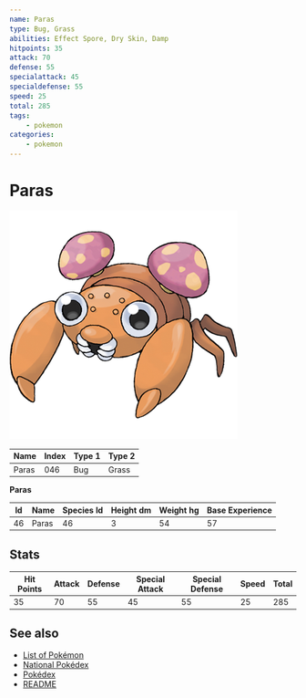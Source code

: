 ```yaml
---
name: Paras
type: Bug, Grass
abilities: Effect Spore, Dry Skin, Damp
hitpoints: 35
attack: 70
defense: 55
specialattack: 45
specialdefense: 55
speed: 25
total: 285
tags:
    - pokemon
categories:
    - pokemon
---
```


# Paras


![Paras](images/046.png)

| **Name** | **Index** | **Type 1** | **Type 2** |
|----|----|----|----|
| Paras | 046 | Bug | Grass  |

**Paras** 




| **Id** | **Name** | **Species Id** | **Height dm** | **Weight hg** | **Base Experience** |
|--------|----------|----------------|------------|------------|---------------------|
| 46 | Paras | 46 | 3 | 54 | 57 |



## Stats

| **Hit Points** | **Attack** | **Defense** | **Special Attack** | **Special Defense** | **Speed** | **Total** |
|----------------|------------|-------------|--------------------|---------------------|-----------|-----------|
| 35 | 70 | 55 | 45 | 55 | 25 | 285 |

## See also

- [List of Pokémon](../pokemon.md)
- [National Pokédex](../national_pokedex.md)
- [Pokédex](../pokedex.md)
- [README](../README.md)
